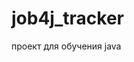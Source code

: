 # job4j_tracker

проект для обучения java
                                                                           
                                                                            
                                                                           
                                                                           
                                                                           